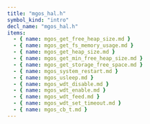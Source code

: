 ```yaml
---
title: "mgos_hal.h"
symbol_kind: "intro"
decl_name: "mgos_hal.h"
items:
  - { name: mgos_get_free_heap_size.md }
  - { name: mgos_get_fs_memory_usage.md }
  - { name: mgos_get_heap_size.md }
  - { name: mgos_get_min_free_heap_size.md }
  - { name: mgos_get_storage_free_space.md }
  - { name: mgos_system_restart.md }
  - { name: mgos_usleep.md }
  - { name: mgos_wdt_disable.md }
  - { name: mgos_wdt_enable.md }
  - { name: mgos_wdt_feed.md }
  - { name: mgos_wdt_set_timeout.md }
  - { name: mgos_cb_t.md }
---
```



